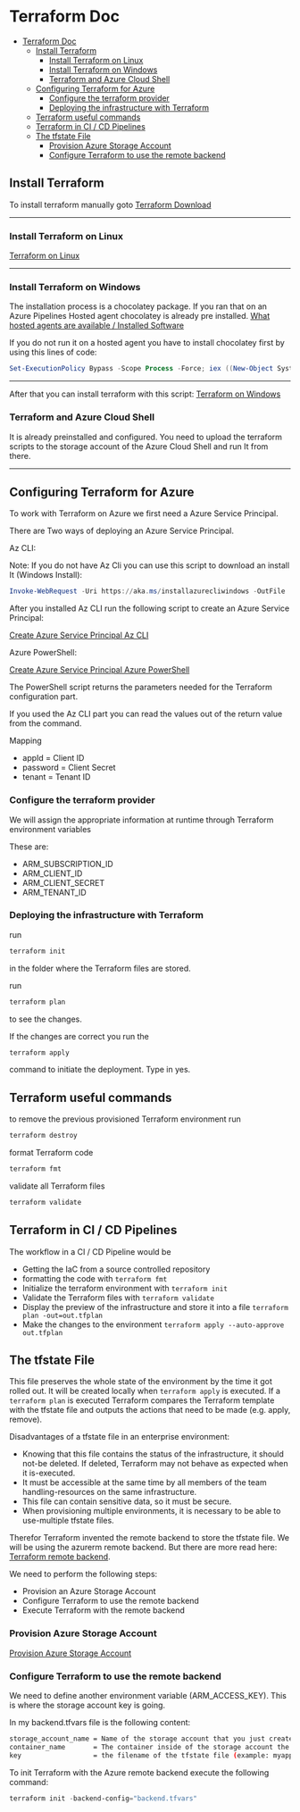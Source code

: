 # Terraform Doc

- [Terraform Doc](#terraform-doc)
  - [Install Terraform](#install-terraform)
    - [Install Terraform on Linux](#install-terraform-on-linux)
    - [Install Terraform on Windows](#install-terraform-on-windows)
    - [Terraform and Azure Cloud Shell](#terraform-and-azure-cloud-shell)
  - [Configuring Terraform for Azure](#configuring-terraform-for-azure)
    - [Configure the terraform provider](#configure-the-terraform-provider)
    - [Deploying the infrastructure with Terraform](#deploying-the-infrastructure-with-terraform)
  - [Terraform useful commands](#terraform-useful-commands)
  - [Terraform in CI / CD Pipelines](#terraform-in-ci--cd-pipelines)
  - [The tfstate File](#the-tfstate-file)
    - [Provision Azure Storage Account](#provision-azure-storage-account)
    - [Configure Terraform to use the remote backend](#configure-terraform-to-use-the-remote-backend)

## Install Terraform

To install terraform manually goto [Terraform Download](https://www.terraform.io/downloads.html)

----------

### Install Terraform on Linux

[Terraform on Linux](1.InstallTerraform/TerraformInstallLinux.sh)

----------

### Install Terraform on Windows

The installation process is a chocolatey package. If you ran that
on an Azure Pipelines Hosted agent chocolatey is already pre installed.
[What hosted agents are available / Installed Software](https://docs.microsoft.com/en-us/azure/devops/pipelines/agents/hosted?view=azure-devops)

If you do not run it on a hosted agent you have to install chocolatey first
by using this lines of code:

```powershell
Set-ExecutionPolicy Bypass -Scope Process -Force; iex ((New-Object System.Net.WebClient).DownloadString('https://chocolatey.org/install.ps1'))
```

----------

After that you can install terraform with this script:
[Terraform on Windows](1.InstallTerraform/TerraformInstallWindows.ps1)

### Terraform and Azure Cloud Shell

It is already preinstalled and configured. You need to upload the terraform scripts to the storage account of the Azure Cloud Shell and run It from there.

----------

## Configuring Terraform for Azure

To work with Terraform on Azure we first need a Azure Service Principal.

There are Two ways of deploying an Azure Service Principal.

Az CLI:

Note: If you do not have Az Cli you can use this script to download an install It (Windows Install):

```powershell
Invoke-WebRequest -Uri https://aka.ms/installazurecliwindows -OutFile .\AzureCLI.msi; Start-Process msiexec.exe -Wait -ArgumentList '/I AzureCLI.msi /quiet'
```

After you installed Az CLI run the following script to create an Azure Service Principal:

[Create Azure Service Principal Az CLI](2.CreateAzureServicePrincipal/TerraformCreateASP_AzCli.ps1)

Azure PowerShell:

[Create Azure Service Principal Azure PowerShell](2.CreateAzureServicePrincipal/TerraformCreateASP_PowerShell.ps1)

The PowerShell script returns the parameters needed for the Terraform configuration part.

If you used the Az CLI part you can read the values out of the return value from the command.

Mapping

- appId = Client ID
- password = Client Secret
- tenant = Tenant ID

### Configure the terraform provider

We will assign the appropriate information at runtime through Terraform environment variables

These are:

- ARM_SUBSCRIPTION_ID
- ARM_CLIENT_ID
- ARM_CLIENT_SECRET
- ARM_TENANT_ID

### Deploying the infrastructure with Terraform

run

```powershell
terraform init
```

in the folder where the Terraform files are stored.

run

```powershell
terraform plan
```

to see the changes.

If the changes are correct you run the

```powershell
terraform apply
```

command to initiate the deployment. Type in yes.

## Terraform useful commands

to remove the previous provisioned Terraform environment run

```powershell
terraform destroy
```

format Terraform code

```powershell
terraform fmt
```

validate all Terraform files

```powershell
terraform validate
```

## Terraform in CI / CD Pipelines

The workflow in a CI / CD Pipeline would be

- Getting the IaC from a source controlled repository
- formatting the code with `terraform fmt`
- Initialize the terraform environment with `terraform init`
- Validate the Terraform files with `terraform validate`
- Display the preview of the infrastructure and store it into a file `terraform plan -out=out.tfplan`
- Make the changes to the environment `terraform apply --auto-approve out.tfplan`

## The tfstate File

This file preserves the whole state of the environment by the time it got rolled out.
It will be created locally when `terraform apply` is executed.
If a `terraform plan` is executed Terraform compares the Terraform template with the tfstate file and outputs the actions that need to be made (e.g. apply, remove).

Disadvantages of a tfstate file in an enterprise environment:

- Knowing that this file contains the status of the infrastructure, it should not-be deleted. If deleted, Terraform may not behave as expected when it is-executed.
- It must be accessible at the same time by all members of the team handling-resources on the same infrastructure.
- This file can contain sensitive data, so it must be secure.
- When provisioning multiple environments, it is necessary to be able to use-multiple tfstate files.

Therefor Terraform invented the remote backend to store the tfstate file. We will be using the azurerm remote backend. But there are more
read here: [Terraform remote backend](https://www.terraform.io/docs/backends/types/remote.html).

We need to perform the following steps:

- Provision an Azure Storage Account
- Configure Terraform to use the remote backend
- Execute Terraform with the remote backend

### Provision Azure Storage Account

[Provision Azure Storage Account](3.RemoteBackend/AzStorageAccount.ps1)

### Configure Terraform to use the remote backend

We need to define another environment variable (ARM_ACCESS_KEY).
This is where the storage account key is going.

In my backend.tfvars file is the following content:

```bash
storage_account_name = Name of the storage account that you just created
container_name       = The container inside of the storage account the you just created
key                  = the filename of the tfstate file (example: myapp.tfstate)
```

To init Terraform with the Azure remote backend execute the following command:

```powershell
terraform init -backend-config="backend.tfvars"
```
